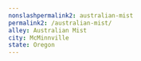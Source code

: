 ```yaml
---
﻿nonslashpermalink2: australian-mist
permalink2: /australian-mist/
alley: Australian Mist
city: McMinnville
state: Oregon
---
```


